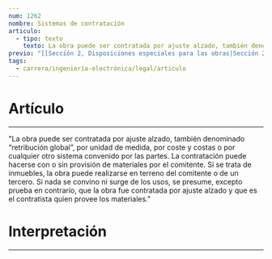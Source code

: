 ```yaml
---
num: 1262
nombre: Sistemas de contratación
articulo:
  - tipo: texto
    texto: La obra puede ser contratada por ajuste alzado, también denominado “retribución global”, por unidad de medida, por coste y costas o por cualquier otro sistema convenido por las partes. La contratación puede hacerse con o sin provisión de materiales por el comitente. Si se trata de inmuebles, la obra puede realizarse en terreno del comitente o de un tercero. Si nada se convino ni surge de los usos, se presume, excepto prueba en contrario, que la obra fue contratada por ajuste alzado y que es el contratista quien provee los materiales.
previo: "[[Sección 2, Disposiciones especiales para las obras|Sección 2, Disposiciones especiales para las obras]]"
tags:
  - carrera/ingeniería-electrónica/legal/articulo
---
```

# Artículo
---
"La obra puede ser contratada por ajuste alzado, también denominado “retribución global”, por unidad de medida, por coste y costas o por cualquier otro sistema convenido por las partes. La contratación puede hacerse con o sin provisión de materiales por el comitente. Si se trata de inmuebles, la obra puede realizarse en terreno del comitente o de un tercero. Si nada se convino ni surge de los usos, se presume, excepto prueba en contrario, que la obra fue contratada por ajuste alzado y que es el contratista quien provee los materiales."

# Interpretación
---
